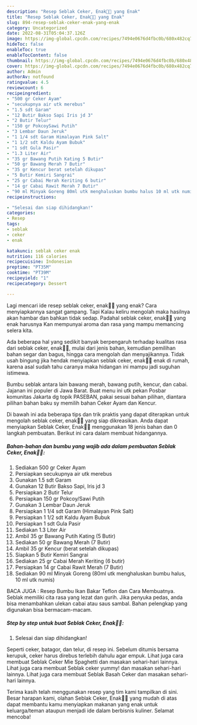 ```yaml
---
description: "Resep Seblak Ceker, Enak🤤😍 yang Enak"
title: "Resep Seblak Ceker, Enak🤤😍 yang Enak"
slug: 894-resep-seblak-ceker-enak-yang-enak
category: Uncategorized
date: 2022-08-31T05:04:37.126Z
image: https://img-global.cpcdn.com/recipes/7494e0676d4fbc0b/680x482cq70/seblak-ceker-enak-foto-resep-utama.jpg
hideToc: false
enableToc: true
enableTocContent: false
thumbnail: https://img-global.cpcdn.com/recipes/7494e0676d4fbc0b/680x482cq70/seblak-ceker-enak-foto-resep-utama.jpg
cover: https://img-global.cpcdn.com/recipes/7494e0676d4fbc0b/680x482cq70/seblak-ceker-enak-foto-resep-utama.jpg
author: Admin
authorAv: notfound
ratingvalue: 4.5
reviewcount: 6
recipeingredient:
- "500 gr Ceker Ayam"
- "secukupnya air utk merebus"
- "1.5 sdt Garam"
- "12 Butir Bakso Sapi Iris jd 3"
- "2 Butir Telur"
- "150 gr PokcoySawi Putih"
- "3 Lembar Daun Jeruk"
- "1 1/4 sdt Garam Himalayan Pink Salt"
- "1 1/2 sdt Kaldu Ayam Bubuk"
- "1 sdt Gula Pasir"
- "1.3 Liter Air"
- "35 gr Bawang Putih Kating 5 Butir"
- "50 gr Bawang Merah 7 Butir"
- "35 gr Kencur berat setelah dikupas"
- "5 Butir Kemiri Sangrai"
- "25 gr Cabai Merah Keriting 6 butir"
- "14 gr Cabai Rawit Merah 7 Butir"
- "90 ml Minyak Goreng 80ml utk menghaluskan bumbu halus 10 ml utk numis"
recipeinstructions:

- "Selesai dan siap dihidangkan!"
categories:
- Resep
tags:
- seblak
- ceker
- enak

katakunci: seblak ceker enak 
nutrition: 116 calories
recipecuisine: Indonesian
preptime: "PT35M"
cooktime: "PT39M"
recipeyield: "1"
recipecategory: Dessert

---
```



Lagi mencari ide resep seblak ceker, enak🤤😍 yang enak? Cara menyiapkannya sangat gampang. Tapi Kalau keliru mengolah maka hasilnya akan hambar dan bahkan tidak sedap. Padahal seblak ceker, enak🤤😍 yang enak harusnya Kan mempunyai aroma dan rasa yang mampu memancing selera kita.


Ada beberapa hal yang sedikit banyak berpengaruh terhadap kualitas rasa dari seblak ceker, enak🤤😍, mulai dari jenis bahan, kemudian pemilihan bahan segar dan bagus, hingga cara mengolah dan menyajikannya. Tidak usah bingung jika hendak menyiapkan seblak ceker, enak🤤😍 enak di rumah, karena asal sudah tahu caranya maka hidangan ini mampu jadi suguhan istimewa.

Bumbu seblak antara lain bawang merah, bawang putih, kencur, dan cabai. Jajanan ini populer di Jawa Barat. Buat menu ini utk pekan Posbar komunitas Jakarta dg topik PASEBAN, pakai sesuai bahan pilihan, diantara pilihan bahan baku sy memilih bahan Ceker Ayam dan Kencur.


Di bawah ini ada beberapa tips dan trik praktis yang dapat diterapkan untuk mengolah seblak ceker, enak🤤😍 yang siap dikreasikan. Anda dapat menyiapkan Seblak Ceker, Enak🤤😍 menggunakan 18 jenis bahan dan 0 langkah pembuatan. Berikut ini cara dalam membuat hidangannya.

<!--inarticleads1-->

##### Bahan-bahan dan bumbu yang wajib ada dalam pembuatan Seblak Ceker, Enak🤤😍:

1. Sediakan 500 gr Ceker Ayam
1. Persiapkan secukupnya air utk merebus
1. Gunakan 1.5 sdt Garam
1. Gunakan 12 Butir Bakso Sapi, Iris jd 3
1. Persiapkan 2 Butir Telur
1. Persiapkan 150 gr Pokcoy/Sawi Putih
1. Gunakan 3 Lembar Daun Jeruk
1. Persiapkan 1 1/4 sdt Garam (Himalayan Pink Salt)
1. Persiapkan 1 1/2 sdt Kaldu Ayam Bubuk
1. Persiapkan 1 sdt Gula Pasir
1. Sediakan 1.3 Liter Air
1. Ambil 35 gr Bawang Putih Kating (5 Butir)
1. Sediakan 50 gr Bawang Merah (7 Butir)
1. Ambil 35 gr Kencur (berat setelah dikupas)
1. Siapkan 5 Butir Kemiri Sangrai
1. Sediakan 25 gr Cabai Merah Keriting (6 butir)
1. Persiapkan 14 gr Cabai Rawit Merah (7 Butir)
1. Sediakan 90 ml Minyak Goreng (80ml utk menghaluskan bumbu halus, 10 ml utk numis)


BACA JUGA : Resep Bumbu Ikan Bakar Teflon dan Cara Membuatnya. Seblak memiliki cita rasa yang lezat dan gurih. Jika penyuka pedas, anda bisa menambahkan ulekan cabai atau saus sambal. Bahan pelengkap yang digunakan bisa bermacam-macam. 

<!--inarticleads2-->

##### Step by step untuk buat Seblak Ceker, Enak🤤😍:


1. Selesai dan siap dihidangkan!

Seperti ceker, batagor, dan telur, di resep ini. Sebelum ditumis bersama kerupuk, ceker harus direbus terlebih dahulu agar empuk. Lihat juga cara membuat Seblak Ceker Mie Spaghetti dan masakan sehari-hari lainnya. Lihat juga cara membuat Seblak ceker yummy! dan masakan sehari-hari lainnya. Lihat juga cara membuat Seblak Basah Ceker dan masakan sehari-hari lainnya. 

Terima kasih telah menggunakan resep yang tim kami tampilkan di sini. Besar harapan kami, olahan Seblak Ceker, Enak🤤😍 yang mudah di atas dapat membantu kamu menyiapkan makanan yang enak untuk keluarga/teman ataupun menjadi ide dalam berbisnis kuliner. Selamat mencoba!
